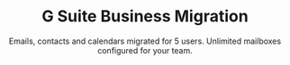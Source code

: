 ---
sort_key: 6
layout: "sku"
id: g-suite-business-migration-setup
title: "G Suite Business Migration"
heading: "G Suite Business Migration"
subtitle: "Emails, contacts and calendars migrated for 5 users. Unlimited mailboxes configured for your team."
category: "Digital Transformation"
category_description: "Cloud migration and integrating web services."
features:
 - feature: "Files, Emails, Contacts and Calendars migrated for 5 users" - feature: "Unlimited mailboxes configured for your team" - feature: "Professional project management" - feature: "Less than 30 days full implementation time" - feature: "30 days post-project support"
price: "1499"
unit: "setup"
---